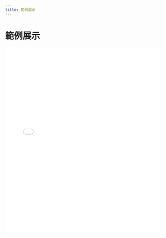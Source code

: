 ```yaml
---
title: 範例展示
---
```


# 範例展示
<div class="embed-wrap">
  <iframe
    id="demoFrame"
    src="../example/index.html?kmzbase=../example/&kmz=example.kmz"
    width="100%" height="600px"
    style="border:none;"
    sandbox="allow-scripts allow-same-origin allow-downloads allow-popups allow-popups-to-escape-sandbox"
  ></iframe>
</div>

<style>
.bd-sidebar-secondary { display: none !important; }
.bd-content, .bd-article-container, .tex2jax_ignore.mathjax_ignore {
  max-width: 100% !important; width: 100% !important;
}
.embed-wrap { width: 100%; }
</style>
